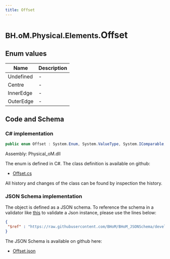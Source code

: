 ```yaml
---
title: Offset
---
```


# <small>BH.oM.Physical.Elements.</small>**Offset**



## Enum values

| Name            | Description                                                    |
|-----------------|----------------------------------------------------------------|
| Undefined |  -  |
| Centre |  -  |
| InnerEdge |  -  |
| OuterEdge |  -  |


## Code and Schema

### C# implementation

``` C# title="C#"
public enum Offset : System.Enum, System.ValueType, System.IComparable, System.ISpanFormattable, System.IFormattable, System.IConvertible
```

Assembly: Physical_oM.dll

The enum is defined in C#. The class definition is available on github:

- [Offset.cs](https://github.com/BHoM/BHoM/blob/develop/Physical_oM/Enums\Offset.cs)

All history and changes of the class can be found by inspection the history.
### JSON Schema implementation

The object is defined as a JSON schema. To reference the schema in a validator like [this](https://www.jsonschemavalidator.net/) to validate a Json instance, please use the lines below:

``` json title="JSON Schema"
{
 "$ref" : "https://raw.githubusercontent.com/BHoM/BHoM_JSONSchema/develop/Physical_oM/Elements/Offset.json"
}
```

The JSON Schema is available on github here:

- [Offset.json](https://github.com/BHoM/BHoM_JSONSchema/blob/develop/Physical_oM/Elements/Offset.json)
